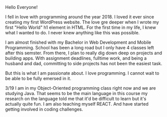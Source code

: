 Hello Everyone!

I fell in love with programming around the year 2018. I loved it ever since creating my first WordPress website. 
The love gre deeper when I wrote my first "Hello World" h1 element in HTML. 
For the first time in my life, I knew what I wanted to do.
I never knew anything like this was possible.

I am almost finished with my Bachelor in Web Development and Mobile Programming. 
School has been a long road but I only have 4 classes left after this semster.
From there, I plan to really dig down deep on projects and building apps. 
With assignment deadlines, fulltime work, and being a husband and dad, committing to side projects has not been the easiest task. 

But this is what I am passionate about. I love programming. I cannot wait to be able to be fully emersed in it. 

3/19 I am in my Object-Oriented programming class right now and we are studying Java. That seems to be the main language in this course
      my research on the language told me that it'd be difficult to learn but it's actually quite fun.
     I am also teaching myself REACT. And have started getting involved in coding challenges.
